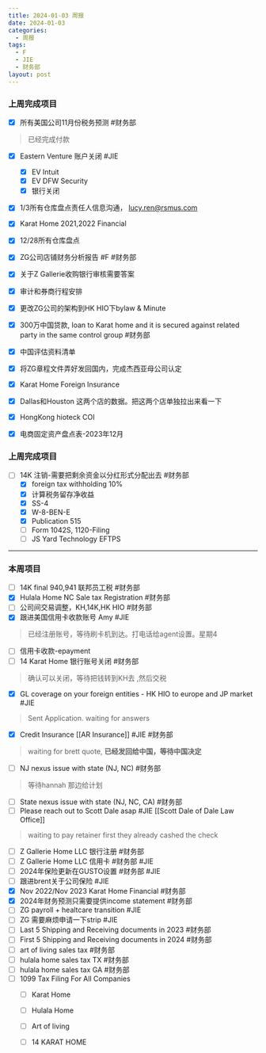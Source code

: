 ```yaml
---
title: 2024-01-03 周报
date: 2024-01-03
categories:
  - 周报
tags:
  - F
  - JIE
  - 财务部
layout: post
---
```

### 上周完成项目  
- [x] 所有美国公司11月份税务预测  #财务部 
>已经完成付款
- [x] Eastern Venture 账户关闭    #JIE 
	- [x] EV Intuit
	- [x] EV  DFW Security
	- [x] 银行关闭
- [x] 1/3所有仓库盘点责任人信息沟通， lucy.ren@rsmus.com
- [x] Karat Home 2021,2022 Financial
- [x] 12/28所有仓库盘点
- [x] ZG公司店铺财务分析报告 #F #财务部 

- [x] 关于Z Gallerie收购银行审核需要答案
- [x] 审计和券商行程安排
- [x] 更改ZG公司的架构到HK HIO下bylaw & Minute
- [x] 300万中国贷款, loan to Karat home and it is secured against related party in the same control group #财务部 
- [x] 中国评估资料清单
- [x] 将ZG章程文件弄好发回国内，完成杰西亚母公司认定
- [x] Karat Home Foreign Insurance
- [x] Dallas和Houston 这两个店的数据。把这两个店单独拉出来看一下
- [x] HongKong hioteck COI 
- [x] 电商固定资产盘点表-2023年12月

### 上周完成项目  
- [ ] 14K 注销-需要把剩余资金以分红形式分配出去    #财务部 
	- [x] foreign tax withholding 10%
	- [x] 计算税务留存净收益
	- [x] SS-4
	- [x] W-8-BEN-E
	- [x] Publication 515
	- [ ] Form 1042S, 1120-Filing
	- [ ] JS Yard Technology EFTPS

---
### 本周项目

- [ ] 14K final 940,941 联邦员工税 #财务部
- [x] Hulala Home NC Sale tax Registration  #财务部 
- [ ] 公司间交易调整，KH,14K,HK HIO #财务部 
- [x] 跟进美国信用卡收款账号 Amy #JIE 
> 已经注册账号，等待刷卡机到达。打电话给agent设置。星期4
- [ ] 信用卡收款-epayment
- [ ] 14 Karat Home 银行账号关闭 #财务部   
> 确认可以关闭，等待把钱转到KH去 ,然后交税
- [x] GL coverage on your foreign entities  - HK HIO to europe and JP market #JIE 
> Sent Application. waiting for answers
- [x] Credit Insurance [[AR Insurance]]     #JIE  #财务部 
> waiting for brett quote, **已经发回给中国，等待中国决定**
- [ ] NJ nexus issue with state (NJ, NC)  #财务部 
> 等待hannah 那边给计划  
- [ ] State nexus issue with state (NJ, NC, CA)  #财务部 
- [ ] Please reach out to Scott Dale asap #JIE    [[Scott Dale of Dale Law Office]]    
> waiting to pay retainer first
> they already cashed the check
- [ ] Z Gallerie Home LLC 银行注册 #财务部 
- [ ] Z Gallerie Home LLC 信用卡 #财务部 #JIE 
- [ ] 2024年保险更新在GUSTO设置 #财务部 #JIE 
- [ ] 跟进brent关于公司保险 #JIE 
- [x] Nov 2022/Nov 2023 Karat Home Financial #财务部
- [x] 2024年财务预测只需要提供income statement #财务部 
- [ ] ZG payroll + healtcare transition  #JIE 
- [ ] ZG  需要麻烦申请一下strip #JIE 
- [ ] Last 5 Shipping and Receiving documents in 2023 #财务部 
- [ ] First 5 Shipping and Receiving documents in 2024 #财务部 
- [ ] art of living sales tax #财务部 
- [ ] hulala home sales tax TX #财务部 
- [ ] hulala home sales tax GA #财务部 
- [ ] 1099 Tax Filing For All Companies
	- [ ] Karat Home
	- [ ] Hulala Home
	- [ ] Art of living
	- [ ] 14 KARAT HOME
	










































































































































































































